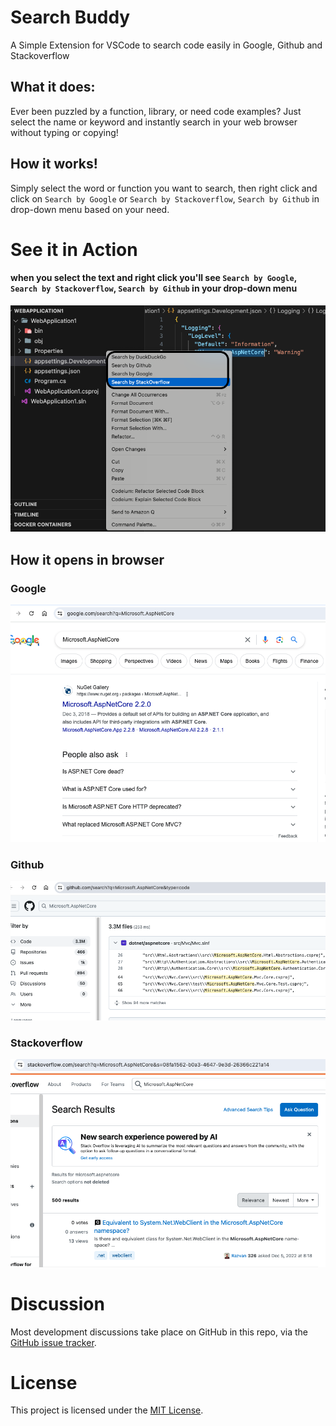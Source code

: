 # Search Buddy
A Simple Extension for VSCode to search code easily in Google, Github and Stackoverflow

## What it does:
Ever been puzzled by a function, library, or need code examples? Just select the name or keyword and instantly search in your web browser without typing or copying!

## How it works!
Simply select the word or function you want to search, then right click and click on `Search by Google` or `Search by Stackoverflow`, `Search by Github` in drop-down menu based on your need.

# See it in Action
#### when you select the text and right click you'll see `Search by Google`, `Search by Stackoverflow`, `Search by Github` in your drop-down menu

![drop-down-menu](https://github.com/souyang/search-buddy/blob/main/resources/dropdown-menu.png)

## How it opens in browser

### Google
![Google-query-results](https://github.com/souyang/search-buddy/blob/main/resources/search-results-google.png?raw=true)

### Github
![Github-query-results](https://github.com/souyang/search-buddy/blob/main/resources/search-results-github.png?raw=true)

### Stackoverflow
![Google-query-results](https://github.com/souyang/search-buddy/blob/main/resources/search-results-stackoverflow.png?raw=true)

# Discussion
Most development discussions take place on GitHub in this repo, via the [GitHub issue tracker](https://github.com/souyang/search-buddy/issues).

# License
This project is licensed under the [MIT License](https://opensource.org/license/mit).


